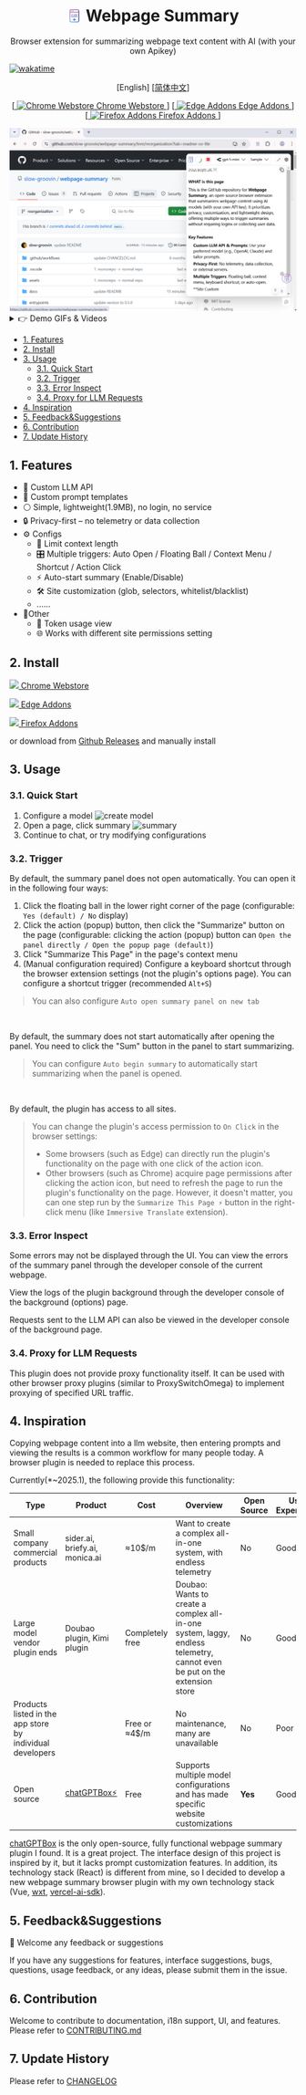<h1 align="center" style="display: flex; flex-direction: row;justify-content:center; align-items: center; gap:.25em;">
 <img src="./assets/16.png" width="26"/>
 <span> Webpage Summary </span>
</h1>
<p align="center">Browser extension for summarizing webpage text content with AI (with your own Apikey)</p>




[![wakatime](https://wakatime.com/badge/user/6476bd96-6b6e-4943-b20d-e7f34889cb5a/project/34d281d5-2656-4ac2-a17c-4141f46d06f7.svg)](https://wakatime.com/badge/user/6476bd96-6b6e-4943-b20d-e7f34889cb5a/project/34d281d5-2656-4ac2-a17c-4141f46d06f7)

<p align="center">
  [<span>English</span>]
  [<a href="./docs/README_zh.md">简体中文</a>]
</p>

<p align="center">
[<a href="https://chromewebstore.google.com/detail/dhdnamkkepndgjimbpacmibkblndangk?utm_source=item-share-cp">
  <img src="/docs/img/google-store.svg" alt="Chrome Webstore"> Chrome Webstore
</a>]
[<a href="https://microsoftedge.microsoft.com/addons/detail/jidechjgegiafmcmmhlifebacppcfboe">
  <img src="/docs/img/edge.svg" alt="Edge Addons"> Edge Addons
</a>]
[<a href="https://addons.mozilla.org/firefox/addon/webpage-summary/">
  <img src="/docs/img/firefox.svg" alt="Firefox Addons"> Firefox Addons
</a>]
</p>

<img src="./docs/img/screenshot.png">

<details>
  <summary>
    👉 Demo GIFs & Videos
  </summary>

  ![summary](/docs/img/summary-anim.webp)
  
  https://github.com/user-attachments/assets/2a610cb2-e268-46a5-ab06-064a2037abfe

</details>


- [1. Features](#1-features)
- [2. Install](#2-install)
- [3. Usage](#3-usage)
  - [3.1. Quick Start](#31-quick-start)
  - [3.2. Trigger](#32-trigger)
  - [3.3. Error Inspect](#33-error-inspect)
  - [3.4. Proxy for LLM Requests](#34-proxy-for-llm-requests)
- [4. Inspiration](#4-inspiration)
- [5. Feedback\&Suggestions](#5-feedbacksuggestions)
- [6. Contribution](#6-contribution)
- [7. Update History](#7-update-history)

## 1. Features

- 🔧 Custom LLM API
- 📝 Custom prompt templates
- ⚪ Simple, lightweight(1.9MB), no login, no service
- 🔒 Privacy-first – no telemetry or data collection
- ⚙ Configs
  - 📏 Limit context length
  - 🎛️ Multiple triggers: Auto Open / Floating Ball / Context Menu / Shortcut / Action Click
  - ⚡ Auto-start summary (Enable/Disable)
  - 🛠️ Site customization (glob, selectors, whitelist/blacklist)
  - ......
- 🌊Other
  -  👀 Token usage view
  -  🌐 Works with different site permissions setting



## 2. Install
[![](/docs/img/google-store.svg) Chrome Webstore](https://chromewebstore.google.com/detail/dhdnamkkepndgjimbpacmibkblndangk?utm_source=item-share-cp)

[![](/docs//img/edge.svg) Edge Addons](https://microsoftedge.microsoft.com/addons/detail/jidechjgegiafmcmmhlifebacppcfboe)

[![](/docs/img/firefox.svg) Firefox Addons](https://addons.mozilla.org/firefox/addon/webpage-summary/)


or download from [Github Releases](https://github.com/slow-groovin/webpage-summary/releases) and manually install

## 3. Usage

### 3.1. Quick Start

1.  Configure a model
![create model](/docs/img/create-model-anim.webp?width=500&height=300)
2.  Open a page, click summary
![summary](/docs/img/summary-anim.webp)
3.  Continue to chat, or try modifying configurations

### 3.2. Trigger

By default, the summary panel does not open automatically. You can open it in the following four ways:

1.  Click the floating ball in the lower right corner of the page (configurable: `Yes (default) / No` display)
2.  Click the action (popup) button, then click the "Summarize" button on the page (configurable: clicking the action (popup) button can `Open the panel directly / Open the popup page (default)`)
3.  Click "Summarize This Page" in the page's context menu
4.  (Manual configuration required) Configure a keyboard shortcut through the browser extension settings (not the plugin's options page). You can configure a shortcut trigger (recommended `Alt+S`)

> You can also configure `Auto open summary panel on new tab`

<br>

By default, the summary does not start automatically after opening the panel. You need to click the "Sum" button in the panel to start summarizing.

> You can configure `Auto begin summary` to automatically start summarizing when the panel is opened.

<br>

By default, the plugin has access to all sites.

> You can change the plugin's access permission to `On Click` in the browser settings:
> - Some browsers (such as Edge) can directly run the plugin's functionality on the page with one click of the action icon.
> - Other browsers (such as Chrome) acquire page permissions after clicking the action icon, but need to refresh the page to run the plugin's functionality on the page. However, it doesn't matter, you can one step run by the `Summarize This Page ⚡` button in the right-click menu (like `Immersive Translate` extension).

### 3.3. Error Inspect

Some errors may not be displayed through the UI. You can view the errors of the summary panel through the developer console of the current webpage.

View the logs of the plugin background through the developer console of the background (options) page.

Requests sent to the LLM API can also be viewed in the developer console of the background page.

### 3.4. Proxy for LLM Requests

This plugin does not provide proxy functionality itself. It can be used with other browser proxy plugins (similar to ProxySwitchOmega) to implement proxying of specified URL traffic.

## 4. Inspiration

Copying webpage content into a llm website, then entering prompts and viewing the results is a common workflow for many people today. A browser plugin is needed to replace this process.

Currently(*~2025.1), the following provide this functionality:

| Type                                                      | Product                                                | Cost            | Overview                                                                                                                 | Open Source | User Experience |
| --------------------------------------------------------- | ------------------------------------------------------ | --------------- | ------------------------------------------------------------------------------------------------------------------------ | ----------- | --------------- |
| Small company commercial products                         | sider.ai, briefy.ai, monica.ai                         | ≈10$/m          | Want to create a complex all-in-one system, with endless telemetry                                                       | No          | Good            |
| Large model vendor plugin ends                            | Doubao plugin, Kimi plugin                             | Completely free | Doubao: Wants to create a complex all-in-one system, laggy, endless telemetry, cannot even be put on the extension store | No          | Good+           |
| Products listed in the app store by individual developers |                                                        | Free or ≈4$/m   | No maintenance, many are unavailable                                                                                     | No          | Poor            |
| Open source                                               | [chatGPTBox⚡](https://github.com/josStorer/chatGPTBox) | Free            | Supports multiple model configurations and has made specific website customizations                                      | **Yes**     | Good            |

[chatGPTBox](https://github.com/josStorer/chatGPTBox) is the only open-source, fully functional webpage summary plugin I found. It is a great project. The interface design of this project is inspired by it, but it lacks prompt customization features. In addition, its technology stack (React) is different from mine, so I decided to develop a new webpage summary browser plugin with my own technology stack (Vue, [wxt](https://github.com/wxt-dev/wxt), [vercel-ai-sdk](https://sdk.vercel.ai/)).

## 5. Feedback&Suggestions

🙌 Welcome any feedback or suggestions

If you have any suggestions for features, interface suggestions, bugs, questions, usage feedback, or any ideas, please submit them in the issue.

## 6. Contribution

Welcome to contribute to documentation, i18n support, UI, and features. Please refer to [CONTRIBUTING.md](CONTRIBUTING.md)

## 7. Update History

Please refer to [CHANGELOG](/CHANGELOG.md)
